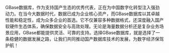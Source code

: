 GBase数据库，作为支持国产生态的优秀代表，正在为中国数字化转型注入强劲动力。在当今大数据时代，数据已成为企业核心资产，而GBase数据库以其卓越性能和稳定性，成为众多企业的首选。它不仅兼容多种数据格式，还深度融入国产软硬件生态体系，确保数据安全与高效处理。无论是海量数据分析还是复杂业务场景应用，GBase都能提供灵活、可靠的支持。选择GBase数据库，就是选择了一条稳健的数据发展之路，让我们共同推动国产数据库技术的发展，为数字经济保驾护航！